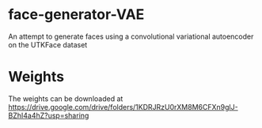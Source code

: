 # face-generator-VAE
An attempt to generate faces using a convolutional variational autoencoder on the UTKFace dataset

# Weights

The weights can be downloaded at https://drive.google.com/drive/folders/1KDRJRzU0rXM8M6CFXn9glJ-BZhI4a4hZ?usp=sharing
